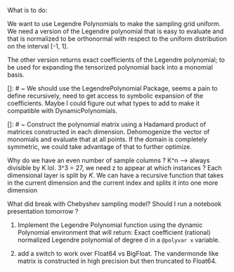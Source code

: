 What is to do: 

We want to use Legendre Polynomials to make the sampling grid uniform. 
We need a version of the Legendre polynomial that is easy to evaluate and that is normalized to be orthonormal with respect to the uniform distribution on the interval [-1, 1]. 

The other version returns exact coefficients of the Legendre polynomial; to be used for expanding the tensorized polynomial back into a monomial basis. 

[]: # ~ We should use the LegendrePolynomial Package, seems a pain to define recursively, need to get access to symbolic expansion of the coefficients. Maybe I could figure out what types to add to make it compatible with DynamicPolynomials.

[]: # ~ Construct the polynomial matrix using a Hadamard product of matrices constructed in each dimension. Dehomogenize the vector of monomials and evaluate that at all points. If the domain is completely symmetric, we could take advantage of that to further optimize. 

Why do we have an even number of sample columns ? 
K^n --> always divisible by K lol. 
3^3 = 27, we need z to appear at which instances ? Each dimensional layer is split by $K$. 
We can have a recursive function that takes in the current dimension and the current index and splits it into one more dimension 

What did break with Chebyshev sampling model? 
Should I run a notebook presentation tomorrow ?

1) Implement the Legendre Polynomial function using the dynamic Polynomial environment that will return:
Exact coefficient (rational) normalized Legendre polynomial of degree d in a `@polyvar x` variable. 

2) add a switch to work over Float64 vs BigFloat. The vandermonde like matrix is constructed in high precision but then truncated to Float64.